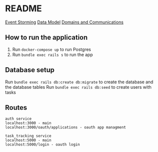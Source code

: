 # README

[Event Storming](https://docs.google.com/spreadsheets/d/1ptdPEHeSkVTRmEae9KwsrnE5ED-u1bK0OwC79hWoOTg/edit?usp=sharing)
[Data Model](https://miro.com/app/board/o9J_lQoNpNI=/)
[Domains and Communications](https://miro.com/app/board/o9J_lQoaHbE=/)

## How to run the application

1. Run `docker-compose up` to run Postgres
2. Run `bundle exec rails s` to run the app

## Database setup

Run `bundle exec rails db:create db:migrate` to create the database and the database tables
Run `bundle exec rails db:seed` to create users with tasks

## Routes

```
auth service
localhost:3000 - main
localhost:3000/oauth/applications - oauth app managment

task_tracking service
localhost:5000 - main
localhost:5000/login - oauth login
```
